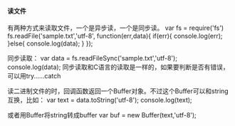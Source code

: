 #### 读文件

有两种方式来读取文件，一个是异步读，一个是同步读。
	var fs = require('fs')
	fs.readFile('sample.txt','utf-8', function(err,data){
      if(err){
        console.log(err);
      }else{
        console.log(data);
      }
	});
	
同步读取：
	var data = fs.readFileSync('sample.txt','utf-8');
	console.log(data);
同步读取和C语言的读取是一样的，如果要判断是否有错误，可以用try……catch

读二进制文件的时，回调函数返回一个Buffer对象。不过这个Buffer可以和string互换，比如：
	var text = data.toString('utf-8');
	console.log(text);
	
或者用Buffer将string转成buffer
	var buf = new Buffer(text,'utf-8');
